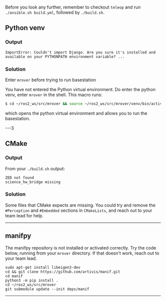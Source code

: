 Before you look any further, remember to checkout `teleop` and run ```./ansible.sh build.yml```, followed by ```./build.sh```. 

## Python venv

### Output

```
ImportError: Couldn't import Django. Are you sure it's installed and available on your PYTHONPATH environment variable? ...
```

### Solution

Enter `mrover` before trying to run basestation

You have not entered the Python virtual environment. Do enter the python venv, enter `mrover` in the shell. This macro runs:

```bash
$ cd ~/ros2_ws/src/mrover && source ~/ros2_ws/src/mrover/venv/bin/activate
```

which opens the python virtual environment and allows you to run the basestation.

---3

## CMake

### Output

From your `./build.sh` output:

```
ZED not found
science_hw_bridge missing
```

### Solution

Some files that CMake expects are missing. You could try and remove the `#Perception` and `#Embedded` sections in `CMakeLists`, and reach out to your team lead for help.

---

## manifpy

The manifpy repository is not installed or activated correctly. Try the code below, running from your `mrover` directory. If that doesn't work, reach out to your team lead.

```
sudo apt-get install libeigen3-dev
cd && git clone https://github.com/artivis/manif.git
cd manif
python3 -m pip install .
cd ~/ros2_ws/src/mrover
git submodule update --init deps/manif
```

---
